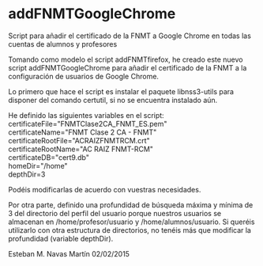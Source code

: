 # addFNMTGoogleChrome

Script para añadir el certificado de la FNMT a Google Chrome en todas las cuentas de alumnos y profesores

Tomando como modelo el script addFNMTfirefox, he creado este nuevo script addFNMTGoogleChrome para añadir el certificado de la FNMT a la configuración de usuarios de Google Chrome.

Lo primero que hace el script es instalar el paquete libnss3-utils para disponer del comando certutil, si no se encuentra instalado aún.

He definido las siguientes variables en el script:  
certificateFile="FNMTClase2CA_FNMT_ES.pem"  
certificateName="FNMT Clase 2 CA - FNMT"  
certificateRootFile="ACRAIZFNMTRCM.crt"  
certificateRootName="AC RAIZ FNMT-RCM"  
certificateDB="cert9.db"  
homeDir="/home"  
depthDir=3  

Podéis modificarlas de acuerdo con vuestras necesidades.

Por otra parte, definido una profundidad de búsqueda máxima y mínima de 3 del directorio del perfil del usuario porque nuestros usuarios se almacenan en /home/profesor/usuario y /home/alumnos/usuario. Si queréis utilizarlo con otra estructura de directorios, no tenéis más que modificar la profundidad (variable depthDir).

Esteban M. Navas Martín
02/02/2015
